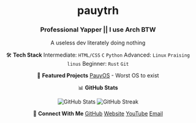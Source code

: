 <div align="center">
  
# pauytrh
### Professional Yapper **||** I use Arch BTW

A useless dev literately doing nothing

🛠️ **Tech Stack**
Intermediate: `HTML/CSS` `C` `Python`
Advanced: `Linux` `Praising linus`
Beginner: `Rust` `Git`

🔭 **Featured Projects**
[PauyOS](https://github.com/pauytrh2/PauyOS_reimagined/) - Worst OS to exist

📊 **GitHub Stats**
<p align="center">
  <img src="https://github-readme-stats.vercel.app/api?username=pauytrh2&show_icons=true&theme=dark" alt="GitHub Stats" />
  <img src="https://github-readme-streak-stats.herokuapp.com/?user=pauytrh2&theme=dark" alt="GitHub Streak" />
</p>

🤝 **Connect With Me**
[GitHub](https://github.com/pauytrh2)
[Website](pauytrh.github.io/my-website1)
[YouTube](youtube.com/@pauytrh)
[Email](mailto:pauytrh@gmail.com)

</div>
